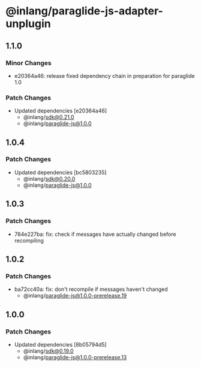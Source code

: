 # @inlang/paraglide-js-adapter-unplugin

## 1.1.0

### Minor Changes

- e20364a46: release fixed dependency chain in preparation for paraglide 1.0

### Patch Changes

- Updated dependencies [e20364a46]
  - @inlang/sdk@0.21.0
  - @inlang/paraglide-js@1.0.0

## 1.0.4

### Patch Changes

- Updated dependencies [bc5803235]
  - @inlang/sdk@0.20.0
  - @inlang/paraglide-js@1.0.0

## 1.0.3

### Patch Changes

- 784e227ba: fix: check if messages have actually changed before recompiling

## 1.0.2

### Patch Changes

- ba72cc40a: fix: don't recompile if messages haven't changed
  - @inlang/paraglide-js@1.0.0-prerelease.19

## 1.0.0

### Patch Changes

- Updated dependencies [8b05794d5]
  - @inlang/sdk@0.19.0
  - @inlang/paraglide-js@1.0.0-prerelease.13

